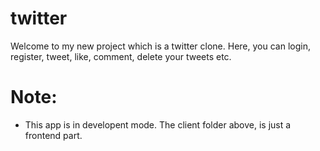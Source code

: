# twitter

Welcome to my new project which is a twitter clone. Here, you can login, register, tweet, like, comment, delete your tweets etc.

# Note:

- This app is in developent mode. The client folder above, is just a frontend part.
